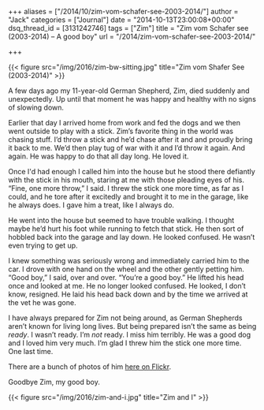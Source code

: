 +++
aliases = ["/2014/10/zim-vom-schafer-see-2003-2014/"]
author = "Jack"
categories = ["Journal"]
date = "2014-10-13T23:00:08+00:00"
dsq_thread_id = [3131242746]
tags = ["Zim"]
title = "Zim vom Schafer see (2003-2014) – A good boy"
url = "/2014/zim-vom-schafer-see-2003-2014/"

+++

{{< figure src="/img/2016/zim-bw-sitting.jpg" title="Zim vom Shafer See (2003-2014)" >}}


A few days ago my 11-year-old German Shepherd, Zim, died suddenly and unexpectedly. Up until that moment he was happy and healthy with no signs of slowing down.

Earlier that day I arrived home from work and fed the dogs and we then went outside to play with a stick. Zim’s favorite thing in the world was chasing stuff. I’d throw a stick and he’d chase after it and and proudly bring it back to me. We’d then play tug of war with it and I’d throw it again. And again. He was happy to do that all day long. He loved it.

Once I'd had enough I called him into the house but he stood there defiantly with the stick in his mouth, staring at me with those pleading eyes of his. “Fine, one more throw,” I said. I threw the stick one more time, as far as I could, and he tore after it excitedly and brought it to me in the garage, like he always does. I gave him a treat, like I always do.

He went into the house but seemed to have trouble walking. I thought maybe he’d hurt his foot while running to fetch that stick. He then sort of hobbled back into the garage and lay down. He looked confused. He wasn’t even trying to get up.

I knew something was seriously wrong and immediately carried him to the car. I drove with one hand on the wheel and the other gently petting him. “Good boy,” I said, over and over. “You’re a good boy.” He lifted his head once and looked at me. He no longer looked confused. He looked, I don’t know, resigned. He laid his head back down and by the time we arrived at the vet he was gone.

I have always prepared for Zim not being around, as German Shepherds aren’t known for living long lives. But being prepared isn’t the same as being _ready_. I wasn’t ready. I’m _not_ ready. I miss him terribly. He was a good dog and I loved him very much. I’m glad I threw him the stick one more time. One last time.

There are a bunch of photos of him [here on Flickr](https://www.flickr.com/photos/jbaty/albums/72157648700650062/with/2819691220/).

Goodbye Zim, my good boy.

{{< figure src="/img/2016/zim-and-i.jpg" title="Zim and I" >}}
